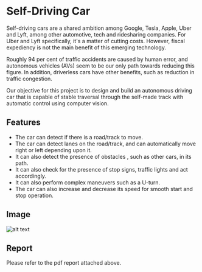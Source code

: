 
# Self-Driving Car

Self-driving cars are a shared ambition among Google, Tesla, Apple, Uber and Lyft, among other automotive, tech and ridesharing companies. For Uber and Lyft specifically, it's a matter of cutting costs. However, fiscal expediency is not the main benefit of this emerging technology.

Roughly 94 per cent of traffic accidents are caused by human error, and autonomous vehicles (AVs) seem to be our only path towards reducing this figure. In addition, driverless cars have other benefits, such as reduction in traffic congestion. 

Our objective for this project is to design and build an autonomous driving car that is capable of stable traversal through the self-made track with automatic control using computer vision.
## Features

- The car can detect if there is a road/track to move.
- The car can detect lanes on the road/track, and can automatically move right or left depending upon it.
- It can also detect the presence of obstacles , such as other cars, in its path. 
- It can also check for the presence of stop signs, traffic lights and act accordingly.
- It can also perform complex maneuvers such as a U-turn.
- The car can also increase and decrease its speed for smooth start and stop operation.

## Image

![alt text](https://github.com/Amol-Chaudhry/self-driving-car/blob/main/SelfDrivingCarModel.jpeg?raw=true)

## Report

Please refer to the pdf report attached above.

